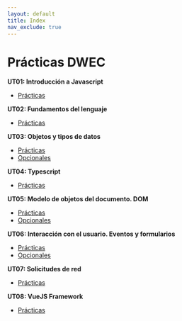 ```yaml
---
layout: default
title: Index
nav_exclude: true
---
```


# Prácticas DWEC

**UT01: Introducción a Javascript**
- [Prácticas](./ut01.md)

**UT02: Fundamentos del lenguaje**
- [Prácticas](./ut02.md)

**UT03: Objetos y tipos de datos**
- [Prácticas](./ut03.md)
- [Opcionales](./ut03b.md)

**UT04: Typescript**
- [Prácticas](./ut04.md)

**UT05: Modelo de objetos del documento. DOM**
- [Prácticas](./ut05.md)
- [Opcionales](./ut05b.md)

**UT06: Interacción con el usuario. Eventos y formularios**
- [Prácticas](./ut06.md)
- [Opcionales](./ut06b.md)

**UT07: Solicitudes de red**
- [Prácticas](./ut07.md)

**UT08: VueJS Framework**
- [Prácticas](./ut08.md)
